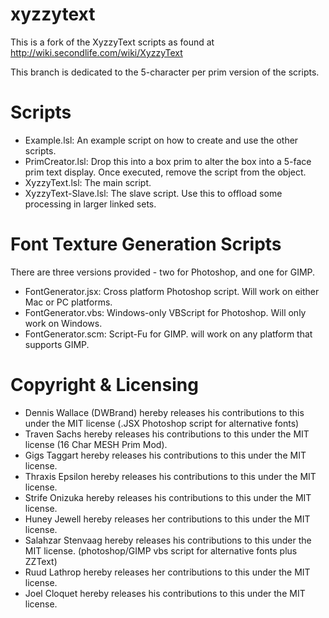xyzzytext
=========

This is a fork of the XyzzyText scripts as found at http://wiki.secondlife.com/wiki/XyzzyText

This branch is dedicated to the 5-character per prim version of the scripts.

Scripts
=======

* Example.lsl:  An example script on how to create and use the other scripts.
* PrimCreator.lsl:  Drop this into a box prim to alter the box into a 5-face prim text display.  Once executed, remove the script from the object.
* XyzzyText.lsl:  The main script.
* XyzzyText-Slave.lsl:  The slave script.  Use this to offload some processing in larger linked sets.

Font Texture Generation Scripts
===============================

There are three versions provided - two for Photoshop, and one for GIMP.

* FontGenerator.jsx:  Cross platform Photoshop script.  Will work on either Mac or PC platforms.
* FontGenerator.vbs:  Windows-only VBScript for Photoshop.  Will only work on Windows.
* FontGenerator.scm:  Script-Fu for GIMP.  will work on any platform that supports GIMP.


Copyright & Licensing
=====================

* Dennis Wallace (DWBrand) hereby releases his contributions to this under the MIT license (.JSX Photoshop script for alternative fonts)
* Traven Sachs hereby releases his contributions to this under the MIT license (16 Char MESH Prim Mod).
* Gigs Taggart hereby releases his contributions to this under the MIT license.
* Thraxis Epsilon hereby releases his contributions to this under the MIT license.
* Strife Onizuka hereby releases his contributions to this under the MIT license.
* Huney Jewell hereby releases her contributions to this under the MIT license.
* Salahzar Stenvaag hereby releases his contributions to this under the MIT license. (photoshop/GIMP vbs script for alternative fonts plus ZZText)
* Ruud Lathrop hereby releases her contributions to this under the MIT license.
* Joel Cloquet hereby releases his contributions to this under the MIT license.